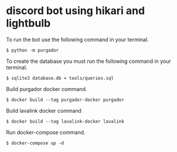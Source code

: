 # discord bot using hikari and lightbulb
To run the bot use the following command in your terminal.
```shell
$ python -m purgador
```

To create the database you must run the following command in your terminal.
```shell
$ sqlite3 database.db < tools/queries.sql
```

Build purgador docker command.
```shell
$ docker build --tag purgador-docker purgador
```

Build lavalink docker command
```shell
$ docker build --tag lavalink-docker lavalink
```

Run docker-compose command.
```shell
$ docker-compose up -d
```